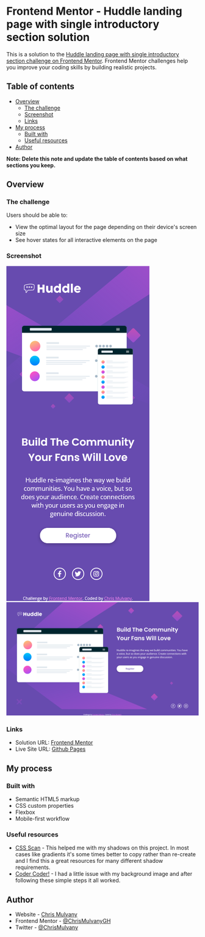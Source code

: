 # Frontend Mentor - Huddle landing page with single introductory section solution

This is a solution to the [Huddle landing page with single introductory section challenge on Frontend Mentor](https://www.frontendmentor.io/challenges/huddle-landing-page-with-a-single-introductory-section-B_2Wvxgi0). Frontend Mentor challenges help you improve your coding skills by building realistic projects. 

## Table of contents

- [Overview](#overview)
  - [The challenge](#the-challenge)
  - [Screenshot](#screenshot)
  - [Links](#links)
- [My process](#my-process)
  - [Built with](#built-with)
  - [Useful resources](#useful-resources)
- [Author](#author)

**Note: Delete this note and update the table of contents based on what sections you keep.**

## Overview

### The challenge

Users should be able to:

- View the optimal layout for the page depending on their device's screen size
- See hover states for all interactive elements on the page

### Screenshot

![huddle-lp-mobile.png](huddle-lp-mobile.png)
![huddle-lp-desktop.png](huddle-lp-desktop.png)

### Links

- Solution URL: [Frontend Mentor](https://www.frontendmentor.io/solutions/mobile-1st-flexbox-huddle-landing-page-S1gDqugH9)
- Live Site URL: [Github Pages](https://chrismulvanygh.github.io/huddle-landing-page/)

## My process

### Built with

- Semantic HTML5 markup
- CSS custom properties
- Flexbox
- Mobile-first workflow

### Useful resources

- [CSS Scan](https://getcssscan.com/css-box-shadow-examples) - This helped me with my shadows on this project. In most cases like gradients it's some times better to copy rather than re-create and I find this a great resources for many different shadow requirements.
- [Coder Coder!](https://coder-coder.com/how-to-fix-css-background-image-not-working/) - I had a little issue with my background image and after following these simple steps it all worked.  

## Author

- Website - [Chris Mulvany](https://www.chrismulvany.com)
- Frontend Mentor - [@ChrisMulvanyGH](https://www.frontendmentor.io/profile/ChrisMulvanyGH)
- Twitter - [@ChrisMulvany](https://twitter.com/ChrisMulvany)


